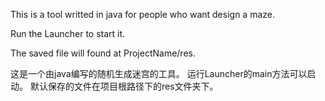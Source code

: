 This is a tool writted in java for people who want design a maze.

Run the Launcher to start it.

The saved file will found at ProjectName/res.

这是一个由java编写的随机生成迷宫的工具。
运行Launcher的main方法可以启动。
默认保存的文件在项目根路径下的res文件夹下。
